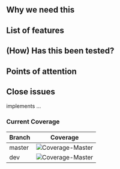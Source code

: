 ## Why we need this

## List of features

## (How) Has this been tested?

## Points of attention

## Close issues
implements ... 

### Current Coverage
|Branch|Coverage|
|--|--|
|master|![Coverage-Master](https://gitlab.ewi.tudelft.nl/TI2206/2018-2019/naval-battle/naval-battle-5/naval-battle-5/badges/master/coverage.svg)|
|dev|![Coverage-Master](https://gitlab.ewi.tudelft.nl/TI2206/2018-2019/naval-battle/naval-battle-5/naval-battle-5/badges/dev/coverage.svg)|